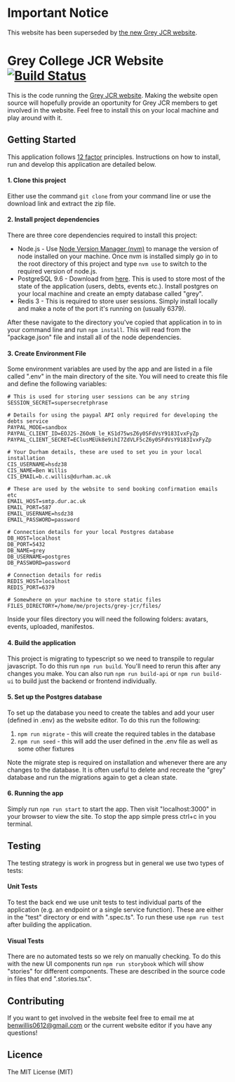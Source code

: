 # Important Notice

This website has been superseded by [the new Grey JCR website](https://github.com/Grey-College-Web-Committee/grey-shop).

# Grey College JCR Website [![Build Status](https://travis-ci.org/ben-willis/grey-jcr.svg?branch=master)](https://travis-ci.org/ben-willis/grey-jcr)

This is the code running the [Grey JCR website](https://greyjcr.com). Making the website open source will hopefully provide an oportunity for Grey JCR members to get involved in the website. Feel free to install this on your local machine and play around with it.

## Getting Started

This application follows [12 factor](https://12factor.net/) principles. Instructions on how to install, run and develop this application are detailed below.

#### 1. Clone this project
Either use the command `git clone` from your command line or use the download link and extract the zip file.

#### 2. Install project dependencies
There are three core dependencies required to install this project:
 - Node.js - Use [Node Version Manager (nvm)](https://github.com/creationix/nvm/blob/master/README.md) to manage the version of node installed on your machine. Once nvm is installed simply go in to the root directory of this project and type `nvm use` to switch to the required version of node.js.
 - PostgreSQL 9.6 - Download from [here](https://www.enterprisedb.com/downloads/postgres-postgresql-downloads). This is used to store most of the state of the application (users, debts, events etc.). Install postgres on your local machine and create an empty database called "grey".
 - Redis 3 - This is required to store user sessions. Simply install locally and make a note of the port it's running on (usually 6379).

After these navigate to the directory you've copied that application in to in your command line and run `npm install`. This will read from the "package.json" file and install all of the node dependencies.

#### 3. Create Environment File
Some environment variables are used by the app and are listed in a file called ".env" in the main directory of the site. You will need to create this file and define the following variables:
```
# This is used for storing user sessions can be any string
SESSION_SECRET=supersecretphrase

# Details for using the paypal API only required for developing the debts service
PAYPAL_MODE=sandbox
PAYPAL_CLIENT_ID=EOJ2S-Z6OoN_le_KS1d75wsZ6y0SFdVsY9183IvxFyZp
PAYPAL_CLIENT_SECRET=EClusMEUk8e9ihI7ZdVLF5cZ6y0SFdVsY9183IvxFyZp

# Your Durham details, these are used to set you in your local installation
CIS_USERNAME=hsdz38
CIS_NAME=Ben Willis
CIS_EMAIL=b.c.willis@durham.ac.uk

# These are used by the website to send booking confirmation emails etc
EMAIL_HOST=smtp.dur.ac.uk
EMAIL_PORT=587
EMAIL_USERNAME=hsdz38
EMAIL_PASSWORD=password

# Connection details for your local Postgres database
DB_HOST=localhost
DB_PORT=5432
DB_NAME=grey
DB_USERNAME=postgres
DB_PASSWORD=password

# Connection details for redis
REDIS_HOST=localhost
REDIS_PORT=6379

# Somewhere on your machine to store static files
FILES_DIRECTORY=/home/me/projects/grey-jcr/files/
```
Inside your files directory you will need the following folders: avatars, events, uploaded, manifestos.

#### 4. Build the application
This project is migrating to typescript so we need to transpile to regular javascript. To do this run `npm run build`. You'll need to rerun this after any changes you make. You can also run `npm run build-api` or `npm run build-ui` to build just the backend or frontend individually.

#### 5. Set up the Postgres database
To set up the database you need to create the tables and add your user (defined in .env) as the website editor. To do this run the following:

 1. `npm run migrate` - this will create the required tables in the database
 2. `npm run seed` - this will add the user defined in the .env file as well as some other fixtures

 Note the migrate step is required on installation and whenever there are any changes to the database. It is often useful to delete and recreate the "grey" database and run the migrations again to get a clean state.

#### 6. Running the app
Simply run `npm run start` to start the app. Then visit "localhost:3000" in your browser to view the site. To stop the app simple press ctrl+c in you terminal.

## Testing
The testing strategy is work in progress but in general we use two types of tests:

#### Unit Tests
To test the back end we use unit tests to test individual parts of the application (e.g. an endpoint or a single service function). These are either in the "test" directory or end with ".spec.ts". To run these use `npm run test` after building the application.

#### Visual Tests
There are no automated tests so we rely on manually checking. To do this with the new UI components run `npm run storybook` which will show "stories" for different components. These are described in the source code in files that end ".stories.tsx".

## Contributing
If you want to get involved in the website feel free to email me at [benwillis0612@gmail.com](mailto:benwillis0612@gmail.com) or the current website editor if you have any questions!

## Licence
The MIT License (MIT)
